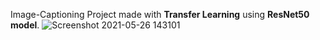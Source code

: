Image-Captioning Project made with **Transfer Learning** using **ResNet50 model**.
![Screenshot 2021-05-26 143101](https://user-images.githubusercontent.com/43871371/119634663-94421b00-be30-11eb-898f-6a3c7022eba1.png)
